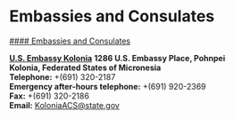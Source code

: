 # Embassies and Consulates

[#### Embassies and Consulates](javascript:void(0); "Embassies and Consulates")

[**U.S. Embassy Kolonia**](https://fm.usembassy.gov/) **1286 U.S. Embassy Place, Pohnpei**   
**Kolonia, Federated States of Micronesia**  
**Telephone:** +(691) 320-2187  
**Emergency after-hours telephone:** +(691) 920-2369  
**Fax:** +(691) 320-2186  
**Email:** [KoloniaACS@state.gov](mailto:KoloniaACS@state.gov)
